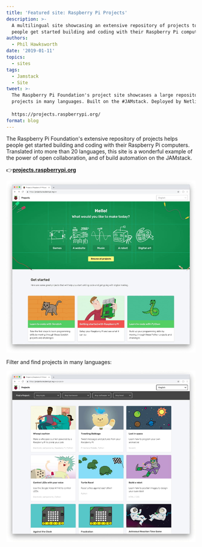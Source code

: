 ```yaml
---
title: 'Featured site: Raspberry Pi Projects'
description: >-
  A multilingual site showcasing an extensive repository of projects to help
  people get started building and coding with their Raspberry Pi computers.
authors:
  - Phil Hawksworth
date: '2019-01-11'
topics:
  - sites
tags:
  - Jamstack
  - Site
tweet: >-
  The Raspberry Pi Foundation's project site showcases a large repository of
  projects in many languages. Built on the #JAMstack. Deployed by Netlify. 

  https://projects.raspberrypi.org/
format: blog
---
```

The Raspberry Pi Foundation's extensive repository of projects helps people get started building and coding with their Raspberry Pi computers. Translated into more than 20 languages, this site is a wonderful example of the power of open collaboration, and of build automation on the JAMstack.

👉[**projects.raspberrypi.org**](https://projects.raspberrypi.org/)

![Raspberry Pi Projects home page](/v3/img/blog/featured-site-screengrab-rpi-projects-home.jpg)

Filter and find projects in many languages:

![Projects list page screenshot](/v3/img/blog/featured-site-screengrab-rpi-projects-list.jpg)
